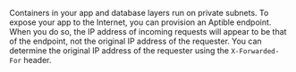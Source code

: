 Containers in your app and database layers run on private subnets. To expose your app to the Internet, you can provision an Aptible endpoint. When you do so, the IP address of incoming requests will appear to be that of the endpoint, not the original IP address of the requester. You can determine the original IP address of the requester using the `X-Forwarded-For` header.
